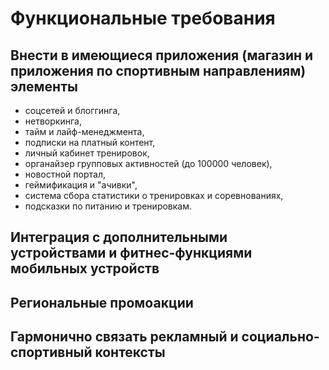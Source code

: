 # Функциональные требования
## Внести в имеющиеся приложения (магазин и приложения по спортивным направлениям) элементы
* соцсетей и блоггинга,
* нетворкинга,
* тайм и лайф-менеджмента,
* подписки на платный контент,
* личный кабинет тренировок,
* органайзер групповых активностей (до 100000 человек),
* новостной портал,
* геймификация и "ачивки",
* система сбора статистики о тренировках и соревнованиях,
* подсказки по питанию и тренировкам.

## Интеграция с дополнительными устройствами и фитнес-функциями мобильных устройств 
## Региональные промоакции
## Гармонично связать рекламный и социально-спортивный контексты  
